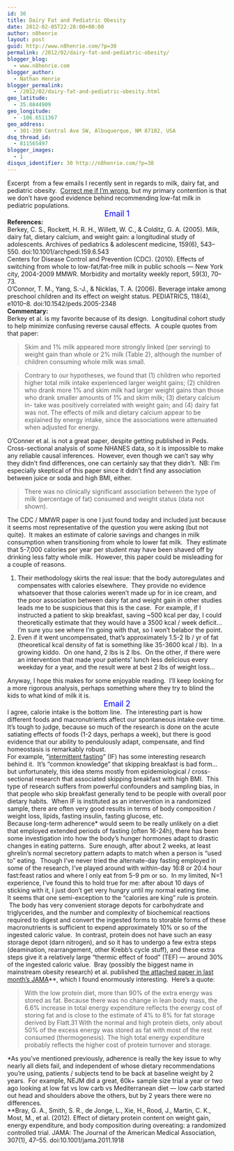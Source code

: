 ```yaml
---
id: 30
title: Dairy Fat and Pediatric Obesity
date: 2012-02-05T22:28:00+00:00
author: n8henrie
layout: post
guid: http://www.n8henrie.com/?p=30
permalink: /2012/02/dairy-fat-and-pediatric-obesity/
blogger_blog:
  - www.n8henrie.com
blogger_author:
  - Nathan Henrie
blogger_permalink:
  - /2012/02/dairy-fat-and-pediatric-obesity.html
geo_latitude:
  - 35.0844909
geo_longitude:
  - -106.6511367
geo_address:
  - 301-399 Central Ave SW, Albuquerque, NM 87102, USA
dsq_thread_id:
  - 811565497
blogger_images:
  - 1
disqus_identifier: 30 http://n8henrie.com/?p=30
---
```

<div>
  Excerpt  from a few emails I recently sent in regards to milk, dairy fat, and pediatric obesity.  <a href="http://www.ted.com/talks/kathryn_schulz_on_being_wrong.html" target="_blank">Correct me if I’m wrong</a>, but my primary contention is that we don’t have good evidence behind recommending low-fat milk in pediatric populations.
</div>

<div>
</div>

<div style="text-align: center;">
  <span style="color: blue; font-size: large;">Email 1</span>
</div>

<div>
  <b>References: </b>
</div>

<div>
  Berkey, C. S., Rockett, H. R. H., Willett, W. C., & Colditz, G. A. (2005). Milk, dairy fat, dietary calcium, and weight gain: a longitudinal study of adolescents. Archives of pediatrics & adolescent medicine, 159(6), 543–550. doi:10.1001/archpedi.159.6.543
</div>

<div>
</div>

<div>
  Centers for Disease Control and Prevention (CDC). (2010). Effects of switching from whole to low-fat/fat-free milk in public schools — New York city, 2004-2009 MMWR. Morbidity and mortality weekly report, 59(3), 70–73.
</div>

<div>
</div>

<div>
  O’Connor, T. M., Yang, S.-J., & Nicklas, T. A. (2006). Beverage intake among preschool children and its effect on weight status. PEDIATRICS, 118(4), e1010–8. doi:10.1542/peds.2005-2348
</div>

<div>
</div>

<div>
  <b>Commentary:</b>
</div>

<div>
  Berkey et al. is my favorite because of its design.  Longitudinal cohort study to help minimize confusing reverse causal effects.  A couple quotes from that paper:
</div>

> Skim and 1% milk appeared more strongly linked (per serving) to weight gain than whole or 2% milk (Table 2), although the number of children consuming whole milk was small. 

> Contrary to our hypotheses, we found that (1) children who reported higher total milk intake experienced larger weight gains; (2) children who drank more 1% and skim milk had larger weight gains than those who drank smaller amounts of 1% and skim milk; (3) dietary calcium in- take was positively correlated with weight gain; and (4) dairy fat was not. The effects of milk and dietary calcium appear to be explained by energy intake, since the associations were attenuated when adjusted for energy.

<div>
  O’Conner et al. is not a great paper, despite getting published in Peds. Cross-sectional analysis of some NHANES data, so it is impossible to make any reliable causal inferences.  However, even though we can’t say why they didn’t find differences, one can certainly say that they didn’t.  NB: I’m especially skeptical of this paper since it didn’t find any association between juice or soda and high BMI, either.
</div>

> There was no clinically significant association between the type of milk (percentage of fat) consumed and weight status (data not shown). 

<div>
  The CDC / MMWR paper is one I just found today and included just because it seems most representative of the question you were asking (but not quite).  It makes an estimate of calorie savings and changes in milk consumption when transitioning from whole to lower fat milk.  They estimate that 5-7,000 calories per year per student may have been shaved off by drinking less fatty whole milk.  However, this paper could be misleading for a couple of reasons.
</div>

<div>
</div>

  1. Their methodology skirts the real issue: that the body autoregulates and compensates with calories elsewhere.  They provide no evidence whatsoever that those calories weren’t made up for in ice cream, and the poor association between dairy fat and weight gain in other studies leads me to be suspicious that this is the case.  For example, if I instructed a patient to skip breakfast, saving ~500 kcal per day, I could theoretically estimate that they would have a 3500 kcal / week deficit… I’m sure you see where I’m going with that, so I won’t belabor the point.
  2. Even if it went uncompensated, that’s approximately 1.5-2 lb / yr of fat (theoretical kcal density of fat is something like 35-3600 kcal / lb).  In a growing kiddo.  On one hand, 2 lbs is 2 lbs.  On the other, if there were an intervention that made your patients’ lunch less delicious every weekday for a year, and the result were at best 2 lbs of weight loss… 

<div>
  Anyway, I hope this makes for some enjoyable reading.  I’ll keep looking for a more rigorous analysis, perhaps something where they try to blind the kids to what kind of milk it is.
</div>

<div>
</div>

<div style="text-align: center;">
  <span style="color: blue; font-size: large;">Email 2</span>
</div>

<div>
  I agree, calorie intake is the bottom line.  The interesting part is how different foods and macronutrients affect our spontaneous intake over time.  It’s tough to judge, because so much of the research is done on the acute satiating effects of foods (1-2 days, perhaps a week), but there is good evidence that our ability to pendulously adapt, compensate, and find homeostasis is remarkably robust.  
</div>

<div>
</div>

<div>
  For example, “<a href="http://www.leangains.com/" target="_blank">intermittent fasting</a>” (IF) has some interesting research behind it.  It’s “common knowledge” that skipping breakfast is bad form… but unfortunately, this idea stems mostly from epidemiological / cross-sectional research that associated skipping breakfast with high BMI.  This type of research suffers from powerful confounders and sampling bias, in that people who skip breakfast generally tend to be people with overall poor dietary habits.  When IF is instituted as an intervention in a randomized sample, there are often very good results in terms of body composition / weight loss, lipids, fasting insulin, fasting glucose, etc.  
</div>

<div>
</div>

<div>
  Because long-term adherence* would seem to be really unlikely on a diet that employed extended periods of fasting (often 16-24h), there has been some investigation into how the body’s hunger hormones adapt to drastic changes in eating patterns.  Sure enough, after about 2 weeks, at least ghrelin’s normal secretory pattern adapts to match when a person is “used to” eating.  Though I’ve never tried the alternate-day fasting employed in some of the research, I’ve played around with within-day 16:8 or 20:4 hour fast:feast ratios and where I only eat from 5-9 pm or so.  In my limited, N=1 experience, I’ve found this to hold true for me: after about 10 days of sticking with it, I just don’t get very hungry until my normal eating time.
</div>

<div>
</div>

<div>
</div>

<div>
  It seems that one semi-exception to the “calories are king” rule is protein.  The body has very convenient storage depots for carbohydrate and triglycerides, and the number and complexity of biochemical reactions required to digest and convert the ingested forms to storable forms of these macronutrients is sufficient to expend approximately 10% or so of the ingested caloric value.  In contrast, protein does not have such an easy storage depot (darn nitrogen), and so it has to undergo a few extra steps (deamination, rearrangement, other Krebb’s cycle stuff), and these extra steps give it a relatively large “thermic effect of food” (TEF) — around 30% of the ingested caloric value.  Bray (possibly the biggest name in mainstream obesity research) et al. published <a href="http://www.ncbi.nlm.nih.gov/pubmed/22215165" target="_blank">the attached paper in last month’s JAMA</a>**, which I found enormously interesting.  Here’s a quote:
</div>

> With the low protein diet, more than 90% of the extra energy was stored as fat. Because there was no change in lean body mass, the 6.6% increase in total energy expenditure reflects the energy cost of storing fat and is close to the estimate of 4% to 8% for fat storage derived by Flatt.31 With the normal and high protein diets, only about 50% of the excess energy was stored as fat with most of the rest consumed (thermogenesis). The high total energy expenditure probably reflects the higher cost of protein turnover and storage. 

<div>
  *As you’ve mentioned previously, adherence is really the key issue to why nearly all diets fail, and independent of whose dietary recommendations you’re using, patients / subjects tend to be back at baseline weight by 2 years.  For example, NEJM did a great, 60k+ sample size trial a year or two ago looking at low fat vs low carb vs Mediterranean diet — low carb started out head and shoulders above the others, but by 2 years there were no differences.
</div>

<div>
</div>

<div>
  **Bray, G. A., Smith, S. R., de Jonge, L., Xie, H., Rood, J., Martin, C. K., Most, M., et al. (2012). Effect of dietary protein content on weight gain, energy expenditure, and body composition during overeating: a randomized controlled trial. JAMA: The Journal of the American Medical Association, 307(1), 47–55. doi:10.1001/jama.2011.1918
</div>

<div>
</div>

<div>
</div>